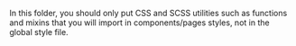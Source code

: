 In this folder, you should only put CSS and SCSS utilities such as functions and mixins that you will import in components/pages styles, not in the global style file.
